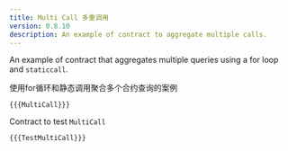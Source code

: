 ```yaml
---
title: Multi Call 多重调用
version: 0.8.10
description: An example of contract to aggregate multiple calls.
---
```


An example of contract that aggregates multiple queries using a for loop and `staticcall`.

使用for循环和静态调用聚合多个合约查询的案例

```solidity
{{{MultiCall}}}
```

Contract to test `MultiCall`

```solidity
{{{TestMultiCall}}}
```
